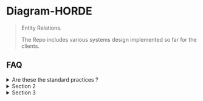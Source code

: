 # Diagram-HORDE



> Entity Relations.
> 
> The Repo includes various systems design implemented so far for the clients.



## FAQ

<details>
  <summary>Are these the standard practices ?</summary>
  
  ## Section 1 Content
  
  Some markdown content for section 1.
  
</details>

<details>
  <summary>Section 2</summary>
  
  ## Section 2 Content
  
  Some markdown content for section 2.
  
</details>

<details>
  <summary>Section 3</summary>
  
  ## Section 3 Content
  
  Some markdown content for section 3.
  
</details>
